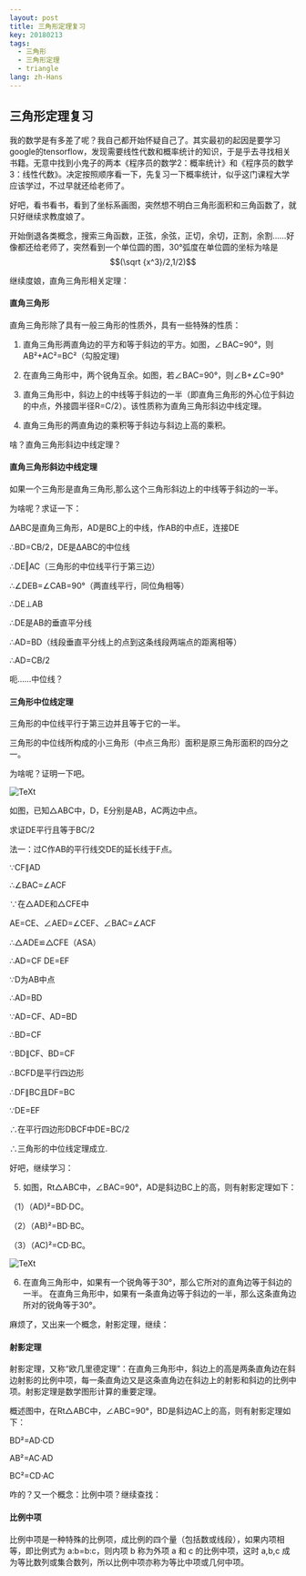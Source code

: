 ```yaml
---
layout: post
title: 三角形定理复习
key: 20180213
tags:
  - 三角形
  - 三角形定理
  - triangle
lang: zh-Hans
---
```


## 三角形定理复习

我的数学是有多差了呢？我自己都开始怀疑自己了。其实最初的起因是要学习google的tensorflow，发现需要线性代数和概率统计的知识，于是乎去寻找相关书籍。无意中找到小鬼子的两本《程序员的数学2：概率统计》和《程序员的数学3：线性代数》。决定按照顺序看一下，先复习一下概率统计，似乎这门课程大学应该学过，不过早就还给老师了。

好吧，看书看书，看到了坐标系画图，突然想不明白三角形面积和三角函数了，就只好继续求教度娘了。
<!--more-->
开始倒退各类概念，搜索三角函数，正弦，余弦，正切，余切，正割，余割……好像都还给老师了，突然看到一个单位圆的图，30°弧度在单位圆的坐标为啥是$$(\sqrt {x^3}/2,1/2)$$

继续度娘，直角三角形相关定理：

#### 直角三角形

直角三角形除了具有一般三角形的性质外，具有一些特殊的性质：

1. 直角三角形两直角边的平方和等于斜边的平方。如图，∠BAC=90°，则AB²+AC²=BC²（勾股定理)

2. 在直角三角形中，两个锐角互余。如图，若∠BAC=90°，则∠B+∠C=90°

3. 直角三角形中，斜边上的中线等于斜边的一半（即直角三角形的外心位于斜边的中点，外接圆半径R=C/2）。该性质称为直角三角形斜边中线定理。

4. 直角三角形的两直角边的乘积等于斜边与斜边上高的乘积。

啥？直角三角形斜边中线定理？

#### 直角三角形斜边中线定理

如果一个三角形是直角三角形,那么这个三角形斜边上的中线等于斜边的一半。

为啥呢？求证一下：

ΔABC是直角三角形，AD是BC上的中线，作AB的中点E，连接DE

∴BD=CB/2，DE是ΔABC的中位线

∴DE‖AC（三角形的中位线平行于第三边）

∴∠DEB=∠CAB=90°（两直线平行，同位角相等）

∴DE⊥AB

∴DE是AB的垂直平分线

∴AD=BD（线段垂直平分线上的点到这条线段两端点的距离相等）

∴AD=CB/2

呃……中位线？

#### 三角形中位线定理

三角形的中位线平行于第三边并且等于它的一半。
 
三角形的中位线所构成的小三角形（中点三角形）面积是原三角形面积的四分之一。

为啥呢？证明一下吧。

![TeXt](https://gss3.bdstatic.com/-Po3dSag_xI4khGkpoWK1HF6hhy/baike/c0%3Dbaike72%2C5%2C5%2C72%2C24/sign=1ecb7cc7b0b7d0a26fc40ccfaa861d6c/dcc451da81cb39db05027723d2160924aa183080.jpg "triangle")

如图，已知△ABC中，D，E分别是AB，AC两边中点。

求证DE平行且等于BC/2

法一：过C作AB的平行线交DE的延长线于F点。

∵CF∥AD

∴∠BAC=∠ACF

∵在△ADE和△CFE中

AE=CE、∠AED=∠CEF、∠BAC=∠ACF

∴△ADE≌△CFE（ASA）

∴AD=CF DE=EF

∵D为AB中点

∴AD=BD

∵AD=CF、AD=BD

∴BD=CF

∵BD∥CF、BD=CF

∴BCFD是平行四边形

∴DF∥BC且DF=BC

∵DE=EF

∴在平行四边形DBCF中DE=BC/2

∴三角形的中位线定理成立.

好吧，继续学习：

5. 如图，Rt△ABC中，∠BAC=90°，AD是斜边BC上的高，则有射影定理如下：

（1）（AD)²=BD·DC。

（2）（AB)²=BD·BC。

（3）（AC)²=CD·BC。

![TeXt](https://gss1.bdstatic.com/9vo3dSag_xI4khGkpoWK1HF6hhy/baike/w%3D268/sign=ab65542fb912c8fcb4f3f1cbc40292b4/d833c895d143ad4b08fd60cf82025aafa50f06e9.jpg "triangle")

6. 在直角三角形中，如果有一个锐角等于30°，那么它所对的直角边等于斜边的一半。
在直角三角形中，如果有一条直角边等于斜边的一半，那么这条直角边所对的锐角等于30°。

麻烦了，又出来一个概念，射影定理，继续：

#### 射影定理

射影定理，又称“欧几里德定理”：在直角三角形中，斜边上的高是两条直角边在斜边射影的比例中项，每一条直角边又是这条直角边在斜边上的射影和斜边的比例中项。射影定理是数学图形计算的重要定理。

概述图中，在Rt△ABC中，∠ABC=90°，BD是斜边AC上的高，则有射影定理如下：

BD²=AD·CD

AB²=AC·AD

BC²=CD·AC
 
咋的？又一个概念：比例中项？继续查找：
 
#### 比例中项
 
比例中项是一种特殊的比例项，成比例的四个量（包括数或线段），如果内项相等，即比例式为 a:b=b:c，则内项 b 称为外项 a 和 c 的比例中项，这时 a,b,c 成为等比数列或集合数列，所以比例中项亦称为等比中项或几何中项。

